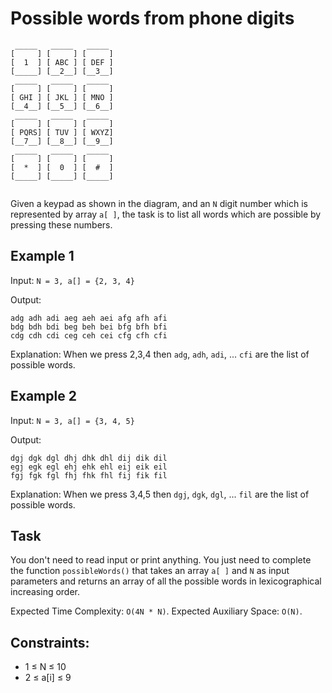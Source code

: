 # Possible words from phone digits

```
 _____   _____   _____
[     ] [     ] [     ]
[  1  ] [ ABC ] [ DEF ]
[_____] [__2__] [__3__]
 _____   _____   _____
[     ] [     ] [     ]
[ GHI ] [ JKL ] [ MNO ]
[__4__] [__5__] [__6__]
 _____   _____   _____
[     ] [     ] [     ]
[ PQRS] [ TUV ] [ WXYZ]
[__7__] [__8__] [__9__]
 _____   _____   _____
[     ] [     ] [     ]
[  *  ] [  0  ] [  #  ]
[_____] [_____] [_____]
 
```


Given a keypad as shown in the diagram, and an `N` digit number which is represented by array `a[ ]`, the task is to list all words which are possible by pressing these numbers.

## Example 1

Input: `N = 3, a[] = {2, 3, 4}`

Output:

```
adg adh adi aeg aeh aei afg afh afi 
bdg bdh bdi beg beh bei bfg bfh bfi 
cdg cdh cdi ceg ceh cei cfg cfh cfi 
```

Explanation: When we press 2,3,4 then `adg`, `adh`, `adi`, ... `cfi` are the list of possible words.

## Example 2

Input: `N = 3, a[] = {3, 4, 5}`

Output:

```
dgj dgk dgl dhj dhk dhl dij dik dil 
egj egk egl ehj ehk ehl eij eik eil 
fgj fgk fgl fhj fhk fhl fij fik fil
```

Explanation: When we press 3,4,5 then `dgj`, `dgk`, `dgl`, ... `fil` are the list of possible words.

## Task

You don't need to read input or print anything. You just need to complete the function `possibleWords()` that takes an array `a[ ]` and `N` as input parameters and returns an array of all the possible words in lexicographical increasing order. 

Expected Time Complexity: `O(4N * N)`.
Expected Auxiliary Space: `O(N)`.

## Constraints:

- 1 ≤ N ≤ 10
- 2 ≤ a[i] ≤ 9